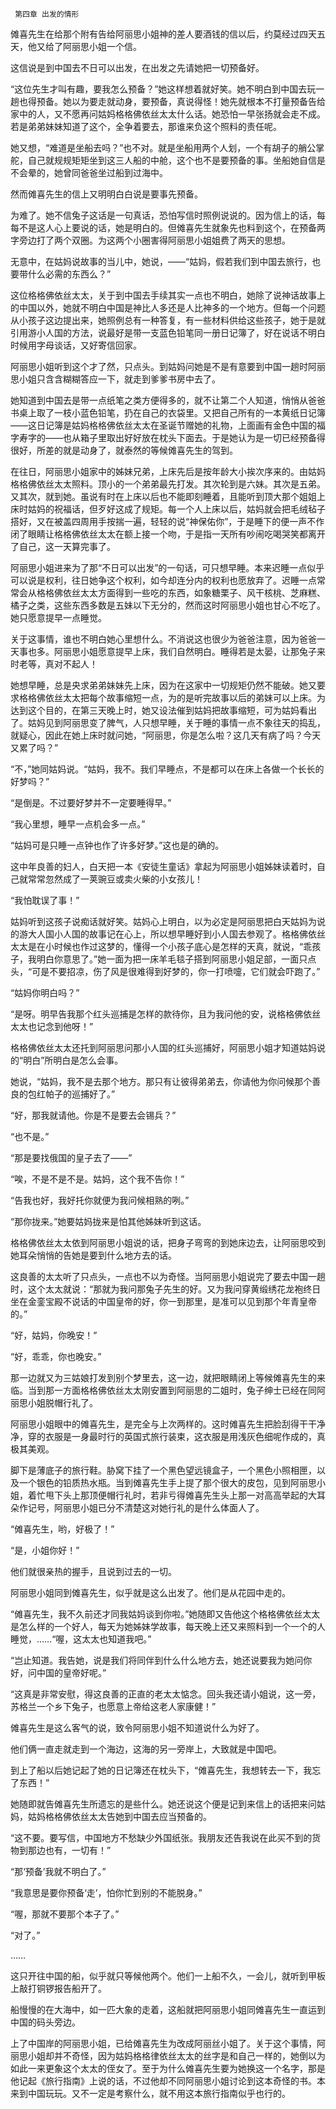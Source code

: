      第四章 出发的情形 

   傩喜先生在给那个附有告给阿丽思小姐神的差人要酒钱的信以后，约莫经过四天五天，他又给了阿丽思小姐一个信。 

   这信说是到中国去不日可以出发，在出发之先请她把一切预备好。 

   “这位先生才叫有趣，要我怎么预备？”她这样想着就好笑。她不明白到中国去玩一趟也得预备。她以为要走就动身，要预备，真说得怪！她先就根本不打量预备告给家中的人，又不愿再问姑妈格格佛依丝太太什么话。她恐怕一早张扬就会走不成。若是弟弟妹妹知道了这个，全争着要去，那谁来负这个照料的责任呢。 

   她又想，“难道是坐船去吗？”也不对。就是坐船用两个人划，一个有胡子的艄公掌舵，自己就规规矩矩坐到这三人船的中舱，这个也不是要预备的事。坐船她自信是不会晕的，她曾同爸爸坐过船到过海中。 

   然而傩喜先生的信上又明明白白说是要事先预备。 

   为难了。她不信兔子这话是一句真话，恐怕写信时照例说说的。因为信上的话，每每不是这人心上要说的话，她是明白的。但傩喜先生就象先也料到这个，在预备两字旁边打了两个双圈。为这两个小圈害得阿丽思小姐姐费了两天的思想。 

   无意中，在姑妈说故事的当儿中，她说，——“姑妈，假若我们到中国去旅行，也要带什么必需的东西么？” 

   这位格格佛依丝太太，关于到中国去手续其实一点也不明白，她除了说神话故事上的中国以外，她就不明白中国是神比人多还是人比神多的一个地方。但每一个问题从小孩子这边提出来，她照例总有一种答复，有一些材料供给这些孩子，她于是就引用游小人国的方法，说最好是带一支蓝色铅笔同一册日记簿了，好在说话不明白时候用字母谈话，又好寄信回家。 

   阿丽思小姐听到这个才了然，只点头。到姑妈问她是不是有意要到中国一趟时阿丽思小姐只含含糊糊答应一下，就走到爹爹书房中去了。 

   她知道到中国去是带一点纸笔之类方便得多的，就不让第二个人知道，悄悄从爸爸书桌上取了一枝小蓝色铅笔，扔在自己的衣袋里。又把自己所有的一本黄纸日记簿——这日记簿是姑妈格格佛依丝太太在圣诞节赠她的礼物，上面画有金色中国的福字寿字的——也从箱子里取出好好放在枕头下面去。于是她认为是一切已经预备得很好，所差的就是动身了，就泰然的等候傩喜先生的驾到。 

   在往日，阿丽思小姐家中的姊妹兄弟，上床先后是按年龄大小挨次序来的。由姑妈格格佛依丝太太照料。顶小的一个弟弟最先打发。其次轮到是六妹。其次是五弟。又其次，就到她。虽说有时在上床以后也不能即刻睡着，且能听到顶大那个姐姐上床时姑妈的祝福话，但歹好这成了规矩。每一个人上床以后，姑妈就会把毛绒毡子搭好，又在被盖四周用手按揣一遍，轻轻的说“神保佑你”，于是睡下的便一声不作闭了眼睛让格格佛依丝太太在额上接一个吻，于是指一天所有吵闹吃喝哭笑都离开了自己，这一天算完事了。 

   阿丽思小姐进来为了那“不日可以出发”的一句话，可只想早睡。本来迟睡一点似乎可以说是权利，往日她争这个权利，如今却连分内的权利也愿放弃了。迟睡一点常常会从格格佛依丝太太方面得到一些吃的东西，如象糖栗子、风干核桃、芝麻糕、橘子之类，这些东西多数是五妹以下无分的，然而这时阿丽思小姐也甘心不吃了。她只愿意提早一点睡觉。 

   关于这事情，谁也不明白她心里想什么。不消说这也很少为爸爸注意，因为爸爸一天事也多。阿丽思小姐愿意提早上床，我们自然明白。睡得若是太晏，让那兔子来时老等，真对不起人！ 

   她想早睡，总是央求弟弟妹妹先上床，因为在这家中一切规矩仍然不能破。她又要求格格佛依丝太太把每个故事缩短一点，为的是听完故事以后的弟妹可以上床。为达到这个目的，在第三天晚上时，她又设法催到姑妈把故事缩短，可为姑妈看出了。姑妈见到阿丽思变了脾气，人只想早睡，关于睡的事情一点不象往天的捣乱，就疑心，因此在她上床时就问她，“阿丽思，你是怎么啦？这几天有病了吗？今天又累了吗？” 

   “不，”她同姑妈说。“姑妈，我不。我们早睡点，不是都可以在床上各做一个长长的好梦吗？” 

   “是倒是。不过要好梦并不一定要睡得早。” 

   “我心里想，睡早一点机会多一点。” 

   “姑妈可是只睡一点钟也作了许多好梦。”这也是的确的。 

   这中年良善的妇人，白天把一本《安徒生童话》拿起为阿丽思小姐姊妹读着时，自己就常常忽然成了一荚豌豆或卖火柴的小女孩儿！ 

   “我怕耽误了事！” 

   姑妈听到这孩子说痴话就好笑。姑妈心上明白，以为必定是阿丽思把白天姑妈为说的游大人国小人国的故事记在心上，所以想早睡好到小人国去参观了。格格佛依丝太太是在小时候也作过这梦的，懂得一个小孩子底心是怎样的天真，就说，“乖孩子，我明白你意思了。”她一面为把一床羊毛毯子搭到阿丽思小姐足部，一面只点头，“可是不要招凉，伤了风是很难得到好梦的，你一打喷嚏，它们就会吓跑了。” 

   “姑妈你明白吗？” 

   “是呀。明早告我那个红头巡捕是怎样的款待你，且为我问他的安，说格格佛依丝太太也记念到他呀！” 

   格格佛依丝太太还托到阿丽思问那小人国的红头巡捕好，阿丽思小姐才知道姑妈说的“明白”所明白是怎么会事。 

   她说，“姑妈，我不是去那个地方。那只有让彼得弟弟去，你请他为你问候那个善良的包红帕子的巡捕好了。” 

   “好，那我就请他。你是不是要去会锡兵？” 

   “也不是。” 

   “那是要找俄国的皇子去了——” 

   “唉，不是不是不是。姑妈，这个我不告你！” 

   “告我也好，我好托你就便为我问候相熟的咧。” 

   “那你拢来。”她要姑妈拢来是怕其他姊妹听到这话。 

   格格佛依丝太太依到阿丽思小姐说的话，把身子弯弯的到她床边去，让阿丽思咬到她耳朵悄悄的告她是要到什么地方去的话。 

   这良善的太太听了只点头，一点也不以为奇怪。当阿丽思小姐说完了要去中国一趟时，这个太太就说：“那就为我问那兔子先生的好。又为我问穿黄缎绣花龙袍终日坐在金銮宝殿不说话的中国皇帝的好，你一到那里，是准可以见到那个年青皇帝的。” 

   “好，姑妈，你晚安！” 

   “好，乖乖，你也晚安。” 

   那一边就又为三姑娘打发到别个梦里去，这一边，就把眼睛闭上等候傩喜先生的来临。当到那一方面格格佛依丝太太刚安置到阿丽思的二姐时，兔子绅士已经在同阿丽思小姐脱帽行礼了。 

   阿丽思小姐眼中的傩喜先生，是完全与上次两样的。这时傩喜先生把脸刮得干干净净，穿的衣服是一身最时行的英国式旅行装束，这衣服是用浅灰色细呢作成的，真极其美观。 

   脚下是薄底子的旅行鞋。胁窝下挂了一个黑色望远镜盒子，一个黑色小照相匣，以及一个银色的铅质热水瓶。当到傩喜先生手上提了那个很大的皮包，见到阿丽思小姐，着忙甩下头上那顶便帽行礼时，若非亏得傩喜先生头上那一对高高举起的大耳朵作记号，阿丽思小姐已分不清楚这对她行礼的是什么体面人了。 

   “傩喜先生，哟，好极了！” 

   “是，小姐你好！” 

   他们就很亲热的握手，且说到过去的一切。 

   阿丽思小姐同到傩喜先生，似乎就是这么出发了。他们是从花园中走的。 

   “傩喜先生，我不久前还才同我姑妈谈到你啦。”她随即又告他这个格格佛依丝太太是怎么样的一个好人，每天为她姊妹学故事，每天晚上还又来照料到一个一个的人睡觉，……“喔，这太太也知道我吧。” 

   “岂止知道。我告她，说是我们将同伴到什么什么地方去，她还说要我为她问你好，问中国的皇帝好呢。” 

   “这真是非常安慰，得这良善的正直的老太太惦念。回头我还请小姐说，这一旁，苏格兰一个乡下兔子，也愿意上帝给这老人家康健！” 

   傩喜先生是这么客气的说，致令阿丽思小姐不知道说什么为好了。 

   他们俩一直走就走到一个海边，这海的另一旁岸上，大致就是中国吧。 

   到上了船以后她记起了她的日记簿还在枕头下，“傩喜先生，我想转去一下，我忘了东西！” 

   她随即就告傩喜先生所遗忘的是些什么。她还说这个便是记到来信上的话把来问姑妈，姑妈格格佛依丝太太告她到中国去应当预备的。 

   “这不要。要写信，中国地方不愁缺少外国纸张。我朋友还告我说在此买不到的货物到那边也有，一切有！” 

   “那‘预备’我就不明白了。” 

   “我意思是要你预备‘走’，怕你忙到别的不能脱身。” 

   “喔，那就不要那个本子了。” 

   “对了。” 

   …… 

   这只开往中国的船，似乎就只等候他两个。他们一上船不久，一会儿，就听到甲板上敲打铜锣报告船开了。 

   船慢慢的在大海中，如一匹大象的走着，这船就把阿丽思小姐同傩喜先生一直运到中国的码头旁边。 

   上了中国岸的阿丽思小姐，已给傩喜先生为改成阿丽丝小姐了。关于这个事情，阿丽思小姐却并不奇怪，因为姑妈格格律依丝太太的丝字是和自己一样的，她倒以为如此一来更象这个太太的侄女了。至于为什么傩喜先生要为她换这一个名字，那是他记起《旅行指南》上说的话，不过他却不同阿丽思小姐讨论到这本奇怪的书。本来到中国玩玩。又不一定是考察什么，就不用这本旅行指南似乎也行的。 

